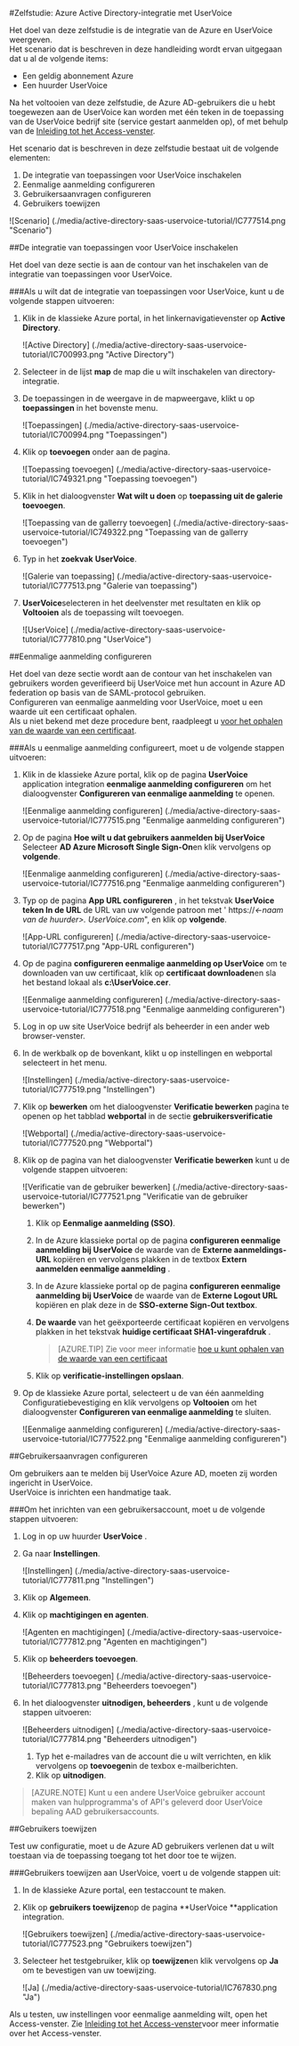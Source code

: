 <properties 
    pageTitle="Zelfstudie: Azure Active Directory-integratie met UserVoice | Microsoft Azure" 
    description="Meer informatie over het UserVoice met Azure Active Directory gebruiken voor het inschakelen van eenmalige aanmelding, geautomatiseerde provisioning en meer!" 
    services="active-directory" 
    authors="jeevansd"  
    documentationCenter="na" 
    manager="femila"/>
<tags 
    ms.service="active-directory" 
    ms.devlang="na" 
    ms.topic="article" 
    ms.tgt_pltfrm="na" 
    ms.workload="identity" 
    ms.date="09/11/2016" 
    ms.author="jeedes" />

#<a name="tutorial-azure-active-directory-integration-with-uservoice"></a>Zelfstudie: Azure Active Directory-integratie met UserVoice
  
Het doel van deze zelfstudie is de integratie van de Azure en UserVoice weergeven.  
Het scenario dat is beschreven in deze handleiding wordt ervan uitgegaan dat u al de volgende items:

-   Een geldig abonnement Azure
-   Een huurder UserVoice
  
Na het voltooien van deze zelfstudie, de Azure AD-gebruikers die u hebt toegewezen aan de UserVoice kan worden met één teken in de toepassing van de UserVoice bedrijf site (service gestart aanmelden op), of met behulp van de [Inleiding tot het Access-venster](active-directory-saas-access-panel-introduction.md).
  
Het scenario dat is beschreven in deze zelfstudie bestaat uit de volgende elementen:

1.  De integratie van toepassingen voor UserVoice inschakelen
2.  Eenmalige aanmelding configureren
3.  Gebruikersaanvragen configureren
4.  Gebruikers toewijzen

![Scenario] (./media/active-directory-saas-uservoice-tutorial/IC777514.png "Scenario")

##<a name="enabling-the-application-integration-for-uservoice"></a>De integratie van toepassingen voor UserVoice inschakelen
  
Het doel van deze sectie is aan de contour van het inschakelen van de integratie van toepassingen voor UserVoice.

###<a name="to-enable-the-application-integration-for-uservoice-perform-the-following-steps"></a>Als u wilt dat de integratie van toepassingen voor UserVoice, kunt u de volgende stappen uitvoeren:

1.  Klik in de klassieke Azure portal, in het linkernavigatievenster op **Active Directory**.

    ![Active Directory] (./media/active-directory-saas-uservoice-tutorial/IC700993.png "Active Directory")

2.  Selecteer in de lijst **map** de map die u wilt inschakelen van directory-integratie.

3.  De toepassingen in de weergave in de mapweergave, klikt u op **toepassingen** in het bovenste menu.

    ![Toepassingen] (./media/active-directory-saas-uservoice-tutorial/IC700994.png "Toepassingen")

4.  Klik op **toevoegen** onder aan de pagina.

    ![Toepassing toevoegen] (./media/active-directory-saas-uservoice-tutorial/IC749321.png "Toepassing toevoegen")

5.  Klik in het dialoogvenster **Wat wilt u doen** op **toepassing uit de galerie toevoegen**.

    ![Toepassing van de gallerry toevoegen] (./media/active-directory-saas-uservoice-tutorial/IC749322.png "Toepassing van de gallerry toevoegen")

6.  Typ in het **zoekvak** **UserVoice**.

    ![Galerie van toepassing] (./media/active-directory-saas-uservoice-tutorial/IC777513.png "Galerie van toepassing")

7.  **UserVoice**selecteren in het deelvenster met resultaten en klik op **Voltooien** als de toepassing wilt toevoegen.

    ![UserVoice] (./media/active-directory-saas-uservoice-tutorial/IC777810.png "UserVoice")

##<a name="configuring-single-sign-on"></a>Eenmalige aanmelding configureren
  
Het doel van deze sectie wordt aan de contour van het inschakelen van gebruikers worden geverifieerd bij UserVoice met hun account in Azure AD federation op basis van de SAML-protocol gebruiken.  
Configureren van eenmalige aanmelding voor UserVoice, moet u een waarde uit een certificaat ophalen.  
Als u niet bekend met deze procedure bent, raadpleegt u [voor het ophalen van de waarde van een certificaat](http://youtu.be/YKQF266SAxI).

###<a name="to-configure-single-sign-on-perform-the-following-steps"></a>Als u eenmalige aanmelding configureert, moet u de volgende stappen uitvoeren:

1.  Klik in de klassieke Azure portal, klik op de pagina **UserVoice** application integration **eenmalige aanmelding configureren** om het dialoogvenster **Configureren van eenmalige aanmelding** te openen.

    ![Eenmalige aanmelding configureren] (./media/active-directory-saas-uservoice-tutorial/IC777515.png "Eenmalige aanmelding configureren")

2.  Op de pagina **Hoe wilt u dat gebruikers aanmelden bij UserVoice** Selecteer **AD Azure Microsoft Single Sign-On**en klik vervolgens op **volgende**.

    ![Eenmalige aanmelding configureren] (./media/active-directory-saas-uservoice-tutorial/IC777516.png "Eenmalige aanmelding configureren")

3.  Typ op de pagina **App URL configureren** , in het tekstvak **UserVoice teken In de URL** de URL van uw volgende patroon met ' https://*\<-naam van de huurder\>. UserVoice.com*", en klik op **volgende**.

    ![App-URL configureren] (./media/active-directory-saas-uservoice-tutorial/IC777517.png "App-URL configureren")

4.  Op de pagina **configureren eenmalige aanmelding op UserVoice** om te downloaden van uw certificaat, klik op **certificaat downloaden**en sla het bestand lokaal als **c:\\UserVoice.cer**.

    ![Eenmalige aanmelding configureren] (./media/active-directory-saas-uservoice-tutorial/IC777518.png "Eenmalige aanmelding configureren")

5.  Log in op uw site UserVoice bedrijf als beheerder in een ander web browser-venster.

6.  In de werkbalk op de bovenkant, klikt u op instellingen en webportal selecteert in het menu.

    ![Instellingen] (./media/active-directory-saas-uservoice-tutorial/IC777519.png "Instellingen")

7.  Klik op **bewerken** om het dialoogvenster **Verificatie bewerken** pagina te openen op het tabblad **webportal** in de sectie **gebruikersverificatie**

    ![Webportal] (./media/active-directory-saas-uservoice-tutorial/IC777520.png "Webportal")

8.  Klik op de pagina van het dialoogvenster **Verificatie bewerken** kunt u de volgende stappen uitvoeren:

    ![Verificatie van de gebruiker bewerken] (./media/active-directory-saas-uservoice-tutorial/IC777521.png "Verificatie van de gebruiker bewerken")

    1.  Klik op **Eenmalige aanmelding (SSO)**.
    2.  In de Azure klassieke portal op de pagina **configureren eenmalige aanmelding bij UserVoice** de waarde van de **Externe aanmeldings-URL** kopiëren en vervolgens plakken in de textbox **Extern aanmelden eenmalige aanmelding** .
    3.  In de Azure klassieke portal op de pagina **configureren eenmalige aanmelding bij UserVoice** de waarde van de **Externe Logout URL** kopiëren en plak deze in de **SSO-externe Sign-Out textbox**.
    4.  **De waarde** van het geëxporteerde certificaat kopiëren en vervolgens plakken in het tekstvak **huidige certificaat SHA1-vingerafdruk** .  

        >[AZURE.TIP] Zie voor meer informatie [hoe u kunt ophalen van de waarde van een certificaat](http://youtu.be/YKQF266SAxI)

    5.  Klik op **verificatie-instellingen opslaan**.

9.  Op de klassieke Azure portal, selecteert u de van één aanmelding Configuratiebevestiging en klik vervolgens op **Voltooien** om het dialoogvenster **Configureren van eenmalige aanmelding** te sluiten.

    ![Eenmalige aanmelding configureren] (./media/active-directory-saas-uservoice-tutorial/IC777522.png "Eenmalige aanmelding configureren")

##<a name="configuring-user-provisioning"></a>Gebruikersaanvragen configureren
  
Om gebruikers aan te melden bij UserVoice Azure AD, moeten zij worden ingericht in UserVoice.  
UserVoice is inrichten een handmatige taak.

###<a name="to-provision-a-user-accounts-perform-the-following-steps"></a>Om het inrichten van een gebruikersaccount, moet u de volgende stappen uitvoeren:

1.  Log in op uw huurder **UserVoice** .

2.  Ga naar **Instellingen**.

    ![Instellingen] (./media/active-directory-saas-uservoice-tutorial/IC777811.png "Instellingen")

3.  Klik op **Algemeen**.

4.  Klik op **machtigingen en agenten**.

    ![Agenten en machtigingen] (./media/active-directory-saas-uservoice-tutorial/IC777812.png "Agenten en machtigingen")

5.  Klik op **beheerders toevoegen**.

    ![Beheerders toevoegen] (./media/active-directory-saas-uservoice-tutorial/IC777813.png "Beheerders toevoegen")

6.  In het dialoogvenster **uitnodigen, beheerders** , kunt u de volgende stappen uitvoeren:

    ![Beheerders uitnodigen] (./media/active-directory-saas-uservoice-tutorial/IC777814.png "Beheerders uitnodigen")

    1.  Typ het e-mailadres van de account die u wilt verrichten, en klik vervolgens op **toevoegen**in de texbox e-mailberichten.
    2.  Klik op **uitnodigen**.

>[AZURE.NOTE] Kunt u een andere UserVoice gebruiker account maken van hulpprogramma's of API's geleverd door UserVoice bepaling AAD gebruikersaccounts.

##<a name="assigning-users"></a>Gebruikers toewijzen
  
Test uw configuratie, moet u de Azure AD gebruikers verlenen dat u wilt toestaan via de toepassing toegang tot het door toe te wijzen.

###<a name="to-assign-users-to-uservoice-perform-the-following-steps"></a>Gebruikers toewijzen aan UserVoice, voert u de volgende stappen uit:

1.  In de klassieke Azure portal, een testaccount te maken.

2.  Klik op **gebruikers toewijzen**op de pagina **UserVoice **application integration.

    ![Gebruikers toewijzen] (./media/active-directory-saas-uservoice-tutorial/IC777523.png "Gebruikers toewijzen")

3.  Selecteer het testgebruiker, klik op **toewijzen**en klik vervolgens op **Ja** om te bevestigen van uw toewijzing.

    ![Ja] (./media/active-directory-saas-uservoice-tutorial/IC767830.png "Ja")
  
Als u testen, uw instellingen voor eenmalige aanmelding wilt, open het Access-venster. Zie [Inleiding tot het Access-venster](active-directory-saas-access-panel-introduction.md)voor meer informatie over het Access-venster.